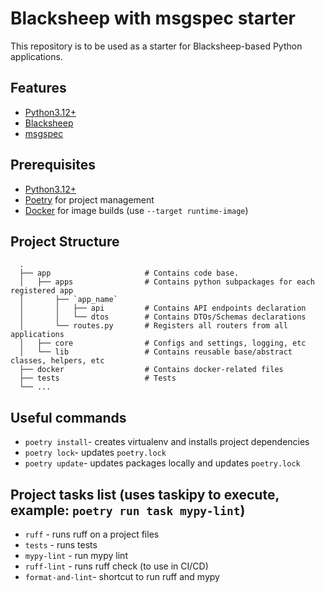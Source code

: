 # Blacksheep with msgspec starter

This repository is to be used as a starter for Blacksheep-based Python applications.

## Features

- [Python3.12+](https://www.python.org/)
- [Blacksheep](https://www.neoteroi.dev/blacksheep/)
- [msgspec](https://github.com/jcrist/msgspec)

## Prerequisites

- [Python3.12+](https://www.python.org/)
- [Poetry](https://python-poetry.org/) for project management
- [Docker](https://docs.docker.com/) for image builds (use `--target runtime-image`)


## Project Structure

```
  .
  ├── app                     # Contains code base.
  │   ├── apps                # Contains python subpackages for each registered app
  │       ├── `app_name`
  │       │   ├── api         # Contains API endpoints declaration
  │       │   └── dtos        # Contains DTOs/Schemas declarations
  │       └── routes.py       # Registers all routers from all applications
  │   ├── core                # Configs and settings, logging, etc
  │   └── lib                 # Contains reusable base/abstract classes, helpers, etc
  ├── docker                  # Contains docker-related files
  ├── tests                   # Tests
  └── ...
```

## Useful commands

-  `poetry install`- creates virtualenv and installs project dependencies
-  `poetry lock`- updates `poetry.lock`
-  `poetry update`- updates packages locally and updates `poetry.lock`

## Project tasks list (uses taskipy to execute, example: `poetry run task mypy-lint`)
-  `ruff` - runs ruff on a project files
-  `tests` - runs tests
-  `mypy-lint` - run mypy lint
-  `ruff-lint` - runs ruff check (to use in CI/CD)
-  `format-and-lint`- shortcut to run ruff and mypy
